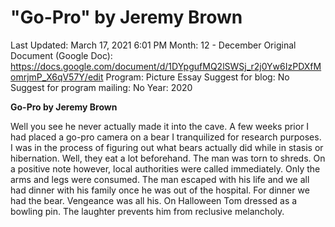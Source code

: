 # "Go-Pro" by Jeremy Brown

Last Updated: March 17, 2021 6:01 PM
Month: 12 - December
Original Document (Google Doc): https://docs.google.com/document/d/1DYpgufMQ2lSWSj_r2j0Yw6IzPDXfMomrjmP_X6qV57Y/edit
Program: Picture Essay
Suggest for blog: No
Suggest for program mailing: No
Year: 2020

**Go-Pro by Jeremy Brown**

Well you see he never actually made it into the cave. A few weeks prior I had placed a go-pro camera on a bear I tranquilized for research purposes. I was in the process of figuring out what bears actually did while in stasis or hibernation. Well, they eat a lot beforehand. The man was torn to shreds. On a positive note however, local authorities were called immediately. Only the arms and legs were consumed. The man escaped with his life and we all had dinner with his family once he was out of the hospital. For dinner we had the bear. Vengeance was all his. On Halloween Tom dressed as a bowling pin. The laughter prevents him from reclusive melancholy.